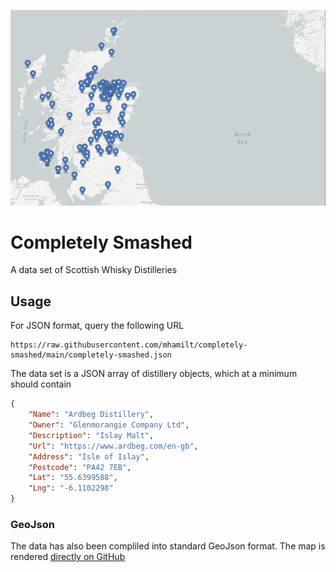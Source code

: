 ![](completely-smashed.png)

# Completely Smashed

A data set of Scottish Whisky Distilleries

## Usage

For JSON format, query the following URL

```
https://raw.githubusercontent.com/mhamilt/completely-smashed/main/completely-smashed.json
```

The data set is a JSON array of distillery objects, which at a minimum should contain

```json
{
    "Name": "Ardbeg Distillery",
    "Owner": "Glenmorangie Company Ltd",
    "Description": "Islay Malt",
    "Url": "https://www.ardbeg.com/en-gb",
    "Address": "Isle of Islay",
    "Postcode": "PA42 7EB",
    "Lat": "55.6399588",
    "Lng": "-6.1102298"
}
```

### GeoJson

The data has also been compliled into standard GeoJson format. The map is rendered [directly on GitHub](https://github.com/mhamilt/completely-smashed/blob/main/completely-smashed.geojson)

